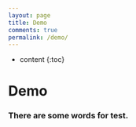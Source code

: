 ```yaml
---
layout: page
title: Demo
comments: true
permalink: /demo/
---
```


* content
{:toc}

# Demo
### There are some words for test. 
